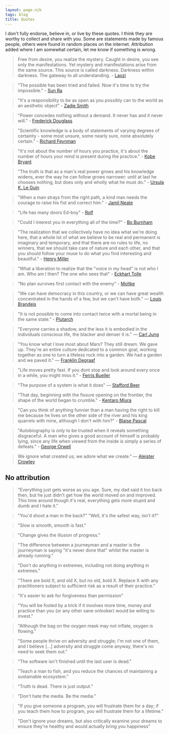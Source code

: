 ```yaml
---
layout: page.njk
tags: blog
title: Quotes
---
```


I don't fully endorse, believe in, or live by these quotes. I think they are worthy to collect and share with you. Some are statements made by famous people, others were found in random places on the internet. Attribution added where I am somewhat certain, let me know if something is wrong.

> Free from desire, you realize the mystery.
> Caught in desire, you see only the manifestations.
> Yet mystery and manifestations arise from the same source. This source is called darkness.
> Darkness within darkness. The gateway to all understanding. - [Laozi](https://en.wikipedia.org/wiki/Laozi)

> "The possible has been tried and failed. Now it's time to try the impossible." - [Sun Ra](https://en.wikipedia.org/wiki/Sun_Ra)

> "It's a responsibility to be as open as you possibly can to the world as an aesthetic object" - [Zadie Smith](https://en.wikipedia.org/wiki/Zadie_Smith)

> "Power concedes nothing without a demand. It never has and it never will." - [Frederick Douglass](https://en.wikipedia.org/wiki/Frederick_Douglass)

> "Scientific knowledge is a body of statements of varying degrees of certainty - some most unsure, some nearly sure, none absolutely certain." - [Richard Feynman](https://en.wikipedia.org/wiki/Richard_Feynman)

> "It's not about the number of hours you practice, it's about the number of hours your mind is present during the practice." - [Kobe Bryant](https://en.wikipedia.org/wiki/Kobe_Bryant)

> "The truth is that as a man's real power grows and his knowledge widens, ever the way he can follow grows narrower: until at last he chooses nothing, but does only and wholly what he must do." - [Ursula K. Le Guin](https://en.wikipedia.org/wiki/Ursula_K._Le_Guin)

> "When a man strays from the right path, a kind man needs the courage to raise his fist and correct him." - [Jamil Neate](https://gundam.fandom.com/wiki/Jamil_Neate)

> "Life has many doors Ed-boy" - [Rolf](https://ed.fandom.com/wiki/Rolf)

> "Could I interest you in everything all of the time?" - [Bo Burnham](https://www.youtube.com/watch?v=8NJDMV9hJxc)

> "The realization that we collectively have no idea what we're doing here, that a whole lot of what we believe to be real and permanent is imaginary and temporary, and that there are no rules to life, no winners, that we should take care of nature and each other, and that you should follow your muse to do what you find interesting and beautiful." - [Henry Miller](https://en.wikipedia.org/wiki/Henry_Miller)

> "What a liberation to realize that the "voice in my head" is not who I am. Who am I then? The one who sees that" - [Eckhart Tolle](https://en.wikipedia.org/wiki/Eckhart_Tolle)

> "No plan survives first contact with the enemy" - [Moltke](https://en.wikipedia.org/wiki/Helmuth_von_Moltke_the_Elder)

> "We can have democracy in this country, or we can have great wealth concentrated in the hands of a few, but we can't have both." — [Louis Brandeis](https://en.wikipedia.org/wiki/Louis_Brandeis)

> "It is not possible to come into contact twice with a mortal being in the same state." - [Plutarch](https://en.wikipedia.org/wiki/Plutarch)

> "Everyone carries a shadow, and the less it is embodied in the individuals conscious life, the blacker and denser it is." — [Carl Jung](https://en.wikipedia.org/wiki/Carl_Jung)

> "You know what I love most about Mars? They still dream. We gave up. They're an entire culture dedicated to a common goal, working together as one to turn a lifeless rock into a garden. We had a garden and we paved it." — [Franklin Degraaf](https://expanse.fandom.com/wiki/Franklin_DeGraaf)

> "Life moves pretty fast. If you dont stop and look around every once in a while, you might miss it." - [Ferris Bueller](https://en.wikipedia.org/wiki/Ferris_Bueller%27s_Day_Off)

> "The purpose of a system is what it does" — [Stafford Beer](https://en.wikipedia.org/wiki/Stafford_Beer)

> "That day, beginning with the fissure opening on the frontier, the shape of the world began to crumble." - [Kentaro Miura](https://en.wikipedia.org/wiki/Kentaro_Miura)

> "Can you think of anything funnier than a man having the right to kill me because he lives on the other side of the river and his king quarrels with mine, although I don't with him?" - [Blaise Pascal](https://en.wikipedia.org/wiki/Blaise_Pascal)

> "Autobiography is only to be trusted when it reveals something disgraceful. A man who gives a good account of himself is probably lying, since any life when viewed from the inside is simply a series of defeats." - [George Orwell](https://en.wikipedia.org/wiki/George_Orwell)

> We ignore what created us; we adore what we create." — [Aleister Crowley](https://en.wikipedia.org/wiki/Aleister_Crowley)

## No attribution

> "Everything just gets worse as you age. Sure, my dad said it too back then, but he just didn't get how the world moved on and improved. This time around though it's real, everything gets more stupid and dumb and I hate it."

> "You'd shoot a man in the back?" "Well, it's the safest way, isn't it?"

> "Slow is smooth, smooth is fast."

> "Change gives the illusion of progress."

> "The difference between a journeyman and a master is the journeyman is saying "it's never done that" whilst the master is already running."

> "Don't do anything in extremes, including not doing anything in extremes."

> "There are bold X, and old X, but no old, bold X. Replace X with any practitioners subject to sufficient risk as a result of their practice."

> "It's easier to ask for forgiveness than permission"

> "You will be fooled by a trick if it involves more time, money and practice than you (or any other sane onlooker) would be willing to invest."

> "Although the bag on the oxygen mask may not inflate, oxygen is flowing."

> "Some people thrive on adversity and struggle; I'm not one of them, and I believe [...] adversity and struggle come anyway, there's no need to seek them out."

> "The software isn't finished until the last user is dead."

> "Teach a man to fish, and you reduce the chances of maintaining a sustainable ecosystem."

> "Truth is dead. There is just output."

> "Don't hate the media. Be the media."

> "If you give someone a program, you will frustrate them for a day; if you teach them how to program, you will frustrate them for a lifetime."

> "Don't ignore your dreams, but also critically examine your dreams to ensure they're healthy and would actually bring you happiness"
